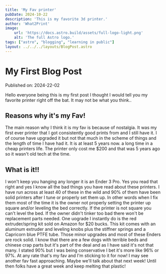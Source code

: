 ```yaml
---
title: 'My Fav printer'
pubDate: 2024-10-22
description: 'This is my favorite 3d printer.'
author: 'What2Print'
image:
    url: 'https://docs.astro.build/assets/full-logo-light.png'
    alt: 'The full Astro logo.'
tags: ["astro", "blogging", "learning in public"]
layout: ../../../layouts/BlogPost.astro
---
```

# My First Blog Post

Published on: 2024-22-02

Hello everyone being this is my first post I thought I would tell you my favorite printer right off the bat. It may not be what you think..

## Reasons why it's my Fav!

The main reason why I think it is my fav is because of nostalgia. It was my first ever printer that I got consistently good prints from and I still have it. I of course have upgraded it but not that much in the scheme of things and the length of time I have had it. It is at least 5 years now. a long time in a cheap printers life. The printer only cost me $200 and that was 5 years ago so it wasn't old tech at the time.

## What is it!!

I won't keep you hanging any longer it is an Ender 3 Pro. Yes you read that right and yes I know all the bad things you have read about these printers. I have run across at least 40 of these in the wild and 90% of them have been solid printers after I tune or properly set them up. In other words when I fix them most of the time it is the owner not properly setting the printer up square and/or leveling the bed correctly. If the printer is not square you can't level the bed. If the owner didn't tinker too bad there won't be replacement parts needed. 
One uograde I instantly do is the red extruder/spring kit sold on Amazon for $20 bucks. This kit comes with an aluminum extruder and leveling knobs plus the stiffner springs and a Capricorn blue PTFE tube. Those minor upgrades and most of these Enders are rock solid. I know that there are a few dogs with terrible beds and chinese crap parts but it's part of the deal and as I have said it's not that many. I stated 90% but I was being conservative I bet it's more like 96% or 97%.
At any rate that's my fav and I'm sticking to it for now! I may see another fav fast approaching. Maybe we'll talk about that next week! Until then folks have a great week and keep melting that plastic!